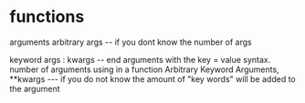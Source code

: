 # functions
arguments 
arbitrary args -- if you dont know the number of args

keyword args : kwargs -- end arguments with the key = value syntax.
number of arguments using in a function
Arbitrary Keyword Arguments, **kwargs --- if you do not know the amount of "key words" will be added to the argument

